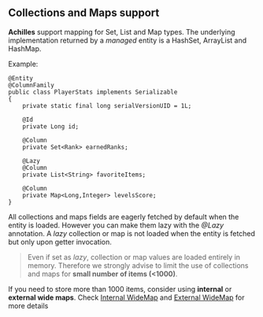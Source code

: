 ## Collections and Maps support

 **Achilles** support mapping for Set, List and Map types. The underlying implementation returned by a *managed*
 entity is a HashSet, ArrayList and HashMap.
 
 Example:
 
	@Entity
	@ColumnFamily
	public class PlayerStats implements Serializable
	{
		private static final long serialVersionUID = 1L;

		@Id
		private Long id;

		@Column
		private Set<Rank> earnedRanks;
		
		@Lazy
		@Column
		private List<String> favoriteItems;

		@Column
		private Map<Long,Integer> levelsScore;		
	} 


 All collections and maps fields are eagerly fetched by default when the entity is loaded. However you can make
 them lazy with the  *@Lazy* annotation. A *lazy* collection or map is not loaded when the entity is fetched but
 only upon getter invocation.
 
>	Even if set as *lazy*, collection or map values are loaded entirely in memory. Therefore we strongly advise 
	to limit the use of collections and maps for **small number of items (<1000)**.
 
 
 If you need to store more than 1000 items, consider using **internal** or **external wide maps**. Check [Internal WideMap][internalWideMap]
 and [External WideMap][externalWideMap] for more details

[internalWideMap]: /documentation/internalWideMap.markdown
[externalWideMap]: /documentation/externalWideMap.markdown
 
 
 
 